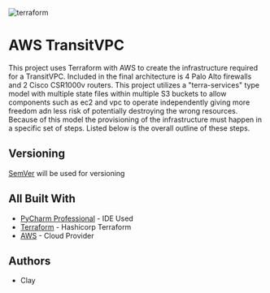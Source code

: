 ![terraform](/uploads/e621a27747c6da9c9b665c24dceeac3f/terraform.png)
# AWS TransitVPC
This project uses Terraform with AWS to create the infrastructure required for a TransitVPC.
Included in the final architecture is 4 Palo Alto firewalls and 2 Cisco CSR1000v routers. 
This project utilizes a "terra-services" type model with multiple state files within multiple S3 buckets to allow components such as ec2 and vpc to operate independently giving more freedom adn less risk of potentially destroying the wrong resources.
Because of this model the provisioning of the infrastructure must happen in a specific set of steps. Listed below is the overall outline of these steps.

## Versioning

[SemVer](http://semver.org/) will be used for versioning

## All Built With

* [PyCharm Professional](https://www.jetbrains.com/pycharm/) - IDE Used
* [Terraform](https://www.terraform.io/) - Hashicorp Terraform
* [AWS](https://aws.amazon.com/) - Cloud Provider

## Authors
- Clay
